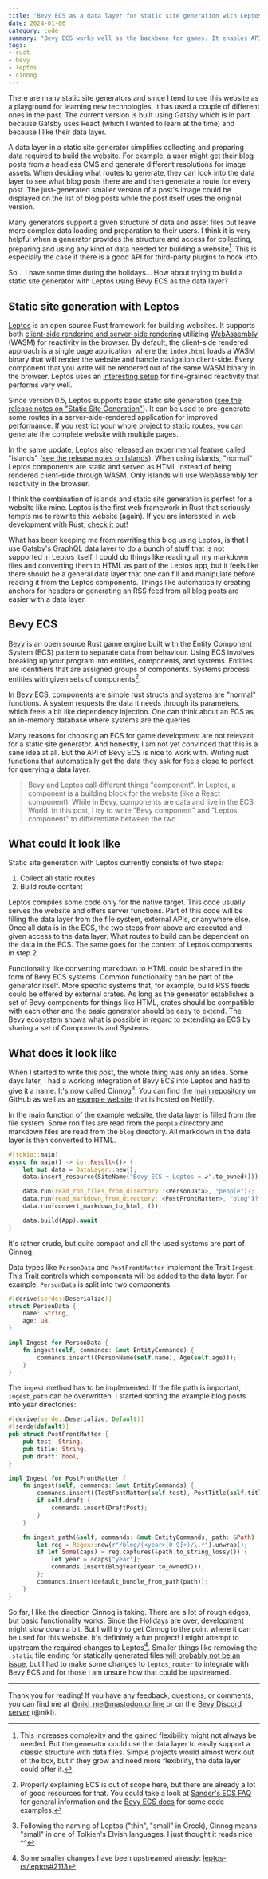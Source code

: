 ```yaml
---
title: "Bevy ECS as a data layer for static site generation with Leptos"
date: 2024-01-06
category: code
summary: "Bevy ECS works well as the backbone for games. It enables APIs in Bevy that I think would be awesome to have in the data layer of a static site generator."
tags:
- rust
- bevy
- leptos
- cinnog
---
```


There are many static site generators and since I tend to use this website as a playground for learning new technologies, it has used a couple of different ones in the past. The current version is built using Gatsby which is in part because Gatsby uses React (which I wanted to learn at the time) and because I like their data layer.

A data layer in a static site generator simplifies collecting and preparing data required to build the website. For example, a user might get their blog posts from a headless CMS and generate different resolutions for image assets. When deciding what routes to generate, they can look into the data layer to see what blog posts there are and then generate a route for every post. The just-generated smaller version of a post's image could be displayed on the list of blog posts while the post itself uses the original version.

Many generators support a given structure of data and asset files but leave more complex data loading and preparation to their users. I think it is very helpful when a generator provides the structure and access for collecting, preparing and using any kind of data needed for building a website[^1]. This is especially the case if there is a good API for third-party plugins to hook into.

So... I have some time during the holidays... How about trying to build a static site generator with Leptos using Bevy ECS as the data layer?

## Static site generation with Leptos

[Leptos][leptos] is an open source Rust framework for building websites. It supports both [client-side rendering and server-side rendering][leptos_get_started] utilizing [WebAssembly][wasm] (WASM) for reactivity in the browser. By default, the client-side rendered approach is a single page application, where the `index.html` loads a WASM binary that will render the website and handle navigation client-side. Every component that you write will be rendered out of the same WASM binary in the browser. Leptos uses an [interesting setup][leptos_auto_dependency_tracking] for fine-grained reactivity that performs very well.

Since version 0.5, Leptos supports basic static site generation ([see the release notes on "Static Site Generation"][leptos_0_5]). It can be used to pre-generate some routes in a server-side-rendered application for improved performance. If you restrict your whole project to static routes, you can generate the complete website with multiple pages.

In the same update, Leptos also released an experimental feature called "islands" ([see the release notes on Islands][leptos_0_5]). When using islands, "normal" Leptos components are static and served as HTML instead of being rendered client-side through WASM. Only islands will use WebAssembly for reactivity in the browser.

I think the combination of islands and static site generation is perfect for a website like mine. Leptos is the first web framework in Rust that seriously tempts me to rewrite this website (again). If you are interested in web development with Rust, [check it out][leptos_get_started]!

What has been keeping me from rewriting this blog using Leptos, is that I use Gatsby's GraphQL data layer to do a bunch of stuff that is not supported in Leptos itself. I could do things like reading all my markdown files and converting them to HTML as part of the Leptos app, but it feels like there should be a general data layer that one can fill and manipulate before reading it from the Leptos components. Things like automatically creating anchors for headers or generating an RSS feed from all blog posts are easier with a data layer.

## Bevy ECS

[Bevy][bevy] is an open source Rust game engine built with the Entity Component System (ECS) pattern to separate data from behaviour. Using ECS involves breaking up your program into entities, components, and systems. Entities are identifiers that are assigned groups of components. Systems process entities with given sets of components[^2].

In Bevy ECS, components are simple rust structs and systems are "normal" functions. A system requests the data it needs through its parameters, which feels a bit like dependency injection. One can think about an ECS as an in-memory database where systems are the queries.

Many reasons for choosing an ECS for game development are not relevant for a static site generator. And honestly, I am not yet convinced that this is a sane idea at all. But the API of Bevy ECS is nice to work with. Writing rust functions that automatically get the data they ask for feels close to perfect for querying a data layer.

> Bevy and Leptos call different things "component". In Leptos, a component is a building block for the website (like a React component). While in Bevy, components are data and live in the ECS World. In this post, I try to write "Bevy component" and "Leptos component" to differentiate between the two.

## What could it look like

Static site generation with Leptos currently consists of two steps:

1. Collect all static routes
2. Build route content

Leptos compiles some code only for the native target. This code usually serves the website and offers server functions. Part of this code will be filling the data layer from the file system, external APIs, or anywhere else. Once all data is in the ECS, the two steps from above are executed and given access to the data layer. What routes to build can be dependent on the data in the ECS. The same goes for the content of Leptos components in step 2.

Functionality like converting markdown to HTML could be shared in the form of Bevy ECS systems. Common functionality can be part of the generator itself. More specific systems that, for example, build RSS feeds could be offered by external crates. As long as the generator establishes a set of Bevy components for things like HTML, crates should be compatible with each other and the basic generator should be easy to extend. The Bevy ecosystem shows what is possible in regard to extending an ECS by sharing a set of Components and Systems.

## What does it look like

When I started to write this post, the whole thing was only an idea. Some days later, I had a working integration of Bevy ECS into Leptos and had to give it a name. It's now called Cinnog[^3]. You can find the [main repository][cinnog] on GitHub as well as an [example website][cinnog_example] that is hosted on Netlify.

In the main function of the example website, the data layer is filled from the file system. Some ron files are read from the `people` directory and markdown files are read from the `blog` directory. All markdown in the data layer is then converted to HTML.  
```rust
#[tokio::main]
async fn main() -> io::Result<()> {
    let mut data = DataLayer::new();
    data.insert_resource(SiteName("Bevy ECS + Leptos = 💕".to_owned()));

    data.run(read_ron_files_from_directory::<PersonData>, "people")?;
    data.run(read_markdown_from_directory::<PostFrontMatter>, "blog")?;
    data.run(convert_markdown_to_html, ());

    data.build(App).await
}
```

It's rather crude, but quite compact and all the used systems are part of Cinnog.  

Data types like `PersonData` and `PostFrontMatter` implement the Trait `Ingest`. This Trait controls which components will be added to the data layer. For example, `PersonData` is split into two components:

```rust
#[derive(serde::Deserialize)]
struct PersonData {
    name: String,
    age: u8,
}

impl Ingest for PersonData {
    fn ingest(self, commands: &mut EntityCommands) {
        commands.insert((PersonName(self.name), Age(self.age)));
    }
}
```

The `ingest` method has to be implemented. If the file path is important, `ingest_path` can be overwritten. I started sorting the example blog posts into year directories:
```rust
#[derive(serde::Deserialize, Default)]
#[serde(default)]
pub struct PostFrontMatter {
    pub test: String,
    pub title: String,
    pub draft: bool,
}

impl Ingest for PostFrontMatter {
    fn ingest(self, commands: &mut EntityCommands) {
        commands.insert((TestFontMatter(self.test), PostTitle(self.title), Post));
        if self.draft {
            commands.insert(DraftPost);
        }
    }

    fn ingest_path(&self, commands: &mut EntityCommands, path: &Path) {
        let reg = Regex::new(r"/blog/(<year>[0-9]+)/\.*").unwrap();
        if let Some(caps) = reg.captures(&path.to_string_lossy()) {
            let year = &caps["year"];
            commands.insert(BlogYear(year.to_owned()));
        };
        commands.insert(default_bundle_from_path(path));
    }
}
```

So far, I like the direction Cinnog is taking. There are a lot of rough edges, but basic functionality works. Since the Holidays are over, development might slow down a bit. But I will try to get Cinnog to the point where it can be used for this website. It's definitely a fun project! I might attempt to upstream the required changes to Leptos[^4]. Smaller things like removing the `.static` file ending for statically generated files [will probably not be an issue][remove_static], but I had to make some changes to `leptos_router` to integrate with Bevy ECS and for those I am unsure how that could be upstreamed.

---

Thank you for reading! If you have any feedback, questions, or comments, you can find me at [@nikl_me@mastodon.online ][mastodon] or on the [Bevy Discord server][bevy_discord] (@nikl).

[^1]: This increases complexity and the gained flexibility might not always be needed. But the generator could use the data layer to easily support a classic structure with data files. Simple projects would almost work out of the box, but if they grow and need more flexibility, the data layer could offer it.
[^2]: Properly explaining ECS is out of scope here, but there are already a lot of good resources for that. You could take a look at [Sander's ECS FAQ][sander_ecs_faq] for general information and the [Bevy ECS docs][bevy_ecs_readme] for some code examples.
[^3]: Following the naming of Leptos ("thin", "small" in Greek), Cinnog means "small" in one of Tolkien's Elvish languages. I just thought it reads nice ^^
[^4]: Some smaller changes have been upstreamed already: [leptos-rs/leptos#2113][leptos_2113]

[bevy]: https://bevyengine.org/
[leptos]: https://leptos.dev/
[leptos_0_5]: https://github.com/leptos-rs/leptos/releases/tag/v0.5.0
[leptos_auto_dependency_tracking]: https://book.leptos.dev/reactivity/14_create_effect.html#autotracking-and-dynamic-dependencies
[wasm]: https://webassembly.org/
[leptos_get_started]: https://book.leptos.dev/getting_started/index.html
[mastodon]: https://mastodon.online/@nikl_me
[bevy_discord]: https://discord.gg/bevy
[cinnog]: https://github.com/NiklasEi/cinnog
[cinnog_example]: https://github.com/NiklasEi/cinnog_example
[sander_ecs_faq]: https://github.com/SanderMertens/ecs-faq
[bevy_ecs_readme]: https://docs.rs/bevy_ecs/latest/bevy_ecs/
[remove_static]: https://github.com/leptos-rs/leptos/issues/1594#issuecomment-1845939151
[leptos_2113]: https://github.com/leptos-rs/leptos/pull/2113

